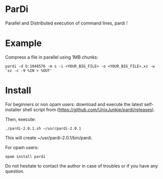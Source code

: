 # ParDi

Parallel and Distributed execution of command lines, pardi !

# Example

Compress a file in parallel using 1MB chunks:
```
pardi -d b:1048576 -m s -i <YOUR_BIG_FILE> -o <YOUR_BIG_FILE>.xz -w 'xz -c -9 %IN > %OUT'
```

# Install

For beginners or non opam users: download and execute the latest self-installer
shell script from (https://github.com/UnixJunkie/pardi/releases).

Then, execute:
```
./pardi-2.0.1.sh ~/usr/pardi-2.0.1
```

This will create ~/usr/pardi-2.0.1/bin/pardi.

For opam users:
```
opam install pardi
```

Do not hesitate to contact the author in case of troubles or if
you have any question.
